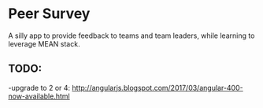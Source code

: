# Peer Survey
A silly app to provide feedback to teams and team leaders, while learning to leverage MEAN stack.

## TODO:
-upgrade to 2 or 4:  http://angularjs.blogspot.com/2017/03/angular-400-now-available.html
